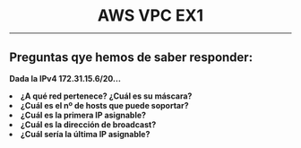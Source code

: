 <style>
  h1{
    text-align: center;
    font-weight: bold;
    border: none;
    margin-bottom: 0px;
  }

  p{
    text-align: justify;
  }

  img{
    border: 2px solid black;
  }
</style>

<h1>AWS VPC EX1</h1>

<hr>

<h2><b>Preguntas qye hemos de saber responder:</b></h2>

<p><b>Dada la IPv4 172.31.15.6/20...</b></p>

<li><b>¿A qué red pertenece? ¿Cuál es su máscara?</b></li>

<li><b>¿Cuál es el nº de hosts que puede soportar?</b></li>

<li><b>¿Cuál es la primera IP asignable?</b></li>

<li><b>¿Cuál es la dirección de broadcast?</b></li>

<li><b>¿Cuál sería la última IP asignable?</b></li>
